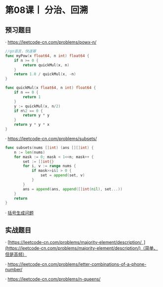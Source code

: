 # 第08课丨 分治、回溯

## 预习题目

· https://leetcode-cn.com/problems/powx-n/
```go
//go语言，快速幂
func myPow(x float64, n int) float64 {
	if n >= 0 {
		return quickMul(x, n)
	}
	return 1.0 / quickMul(x, -n)
}

func quickMul(x float64, n int) float64 {
	if n == 0 {
		return 1
	}
	y := quickMul(x, n/2)
	if n%2 == 0 {
		return y * y
	}
	return y * y * x
}
```

· https://leetcode-cn.com/problems/subsets/
```go
func subsets(nums []int) (ans [][]int) {
    n := len(nums)
    for mask := 0; mask < 1<<n; mask++ {
        set := []int{}
        for i, v := range nums {
            if mask>>i&1 > 0 {
                set = append(set, v)
            }
        }
        ans = append(ans, append([]int(nil), set...))
    }
    return
}
```

· [括号生成问题](https://leetcode-cn.com/problems/generate-parentheses/)

## 实战题目

· [https://leetcode-cn.com/problems/majority-element/description/ ](https://leetcode-cn.com/problems/majority-element/description/)（简单、但是高频）

· https://leetcode-cn.com/problems/letter-combinations-of-a-phone-number/

· https://leetcode-cn.com/problems/n-queens/